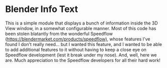 # Blender Info Text

This is a simple module that displays a bunch of information inside
the 3D View window, in a somewhat configurable manner. Most of this
code has been stolen blatantly from the wonderful Speedflow
(<https://blendermarket.com/products/speedflow)>, whose features
I've found I don't really need... but I wanted this feature, and
I wanted to be able to add additional features to it without having
to keep a close eye on Speedflow development (lest it break under
my nose). And, well, here we are. Much appreciation to the Speedflow
developers for all their hard work!

